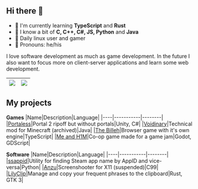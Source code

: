 ## Hi there 👋

- 📙 I'm currently learning **TypeScript** and **Rust**
- 📌 I know a bit of **C, C++, C#, JS, Python** and **Java**
- 🐧 Daily linux user and gamer
- 👦 Pronouns: he/his

I love software development as much as game development. In the future I also want to focus more on client-server applications and learn some web development.

| <a><img align="center" src="https://github-readme-stats.vercel.app/api?username=ezioleq&count_private=true&show_icons=true&hide=contribs&theme=dracula" /></a> | <a><img align="center" src="https://github-readme-stats.vercel.app/api/top-langs/?username=ezioleq&layout=compact&theme=dracula" /></a> |
|---|---|

## My projects

**Games**
|Name|Description|Language|
|----|-----------|--------|
|[Portaless](https://github.com/Ezioleq/Portaless)|Portal 2 ripoff but without portals|Unity, C#|
|[Voidinary](https://github.com/Ezioleq/Voidinary)|Technical mod for Minecraft (archived)|Java|
|[The Billeh](https://github.com/Ezioleq/TheBilleh)|Browser game with it's own engine|TypeScript|
|[Me and H1M](https://github.com/Ezioleq/Me-and-H1M)|Co-op game made for a game jam|Godot, GDScript|

**Software**
|Name|Description|Language|
|----|-----------|--------|
|[ssappid](https://github.com/Ezioleq/ssappid)|Utility for finding Steam app name by AppID and vice-versa|Python|
|[Anzu](https://github.com/Ezioleq/Anzu)|Screenshooter for X11 (suspended)|C99|
|[LilyClip](https://github.com/Ezioleq/LilyClip)|Manage and copy your frequent phrases to the clipboard|Rust, GTK 3|
